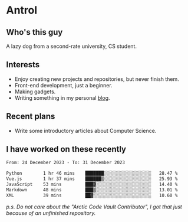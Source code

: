 # Antrol

## Who's this guy

A lazy dog from a second-rate university, CS student.

## Interests

* Enjoy creating new projects and repositories, but never finish them.
* Front-end development, just a beginner.
* Making gadgets.
* Writing something in my personal [blog](https://blog.antrol.xyz/).

## Recent plans

* Write some introductory articles about Computer Science.

<!--
* Try to develop a website for [Anime4KCPP](https://github.com/TianZerL/Anime4KCPP).
* Develop a Markdown renderer which user can customize its css, of course it is GUI-based.~~(If I could finish  it before getting bored)~~
* Work with my [teammates](https://github.com/SWJTU-Lazy-Dogs).
* Find something interests me, as a hobby after finishing my ~~boring~~ homework.
-->

## I have worked on these recently

<!--START_SECTION:waka-->

```txt
From: 24 December 2023 - To: 31 December 2023

Python        1 hr 46 mins    ███████░░░░░░░░░░░░░░░░░░   28.47 %
Vue.js        1 hr 37 mins    ██████▒░░░░░░░░░░░░░░░░░░   25.93 %
JavaScript    53 mins         ███▓░░░░░░░░░░░░░░░░░░░░░   14.40 %
Markdown      48 mins         ███▒░░░░░░░░░░░░░░░░░░░░░   13.01 %
XML           39 mins         ██▓░░░░░░░░░░░░░░░░░░░░░░   10.60 %
```

<!--END_SECTION:waka-->

*p.s.  Do not care about the "Arctic Code Vault Contributor", I got that just because of an unfinished repository.*

<!--
**qzmlgfj/qzmlgfj** is a ✨ _special_ ✨ repository because its `README.md` (this file) appears on your GitHub profile.

Here are some ideas to get you started:

- 🔭 I’m currently working on ...
- 🌱 I’m currently learning ...
- 👯 I’m looking to collaborate on ...
- 🤔 I’m looking for help with ...
- 💬 Ask me about ...
- 📫 How to reach me: ...
- 😄 Pronouns: ...
- ⚡ Fun fact: ...
-->
